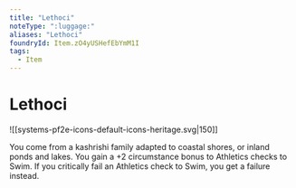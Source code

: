 ```yaml
---
title: "Lethoci"
noteType: ":luggage:"
aliases: "Lethoci"
foundryId: Item.zO4yUSHefEbYmM1I
tags:
  - Item
---
```


# Lethoci
![[systems-pf2e-icons-default-icons-heritage.svg|150]]

You come from a kashrishi family adapted to coastal shores, or inland ponds and lakes. You gain a +2 circumstance bonus to Athletics checks to Swim. If you critically fail an Athletics check to Swim, you get a failure instead.
